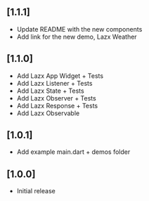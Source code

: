 ## [1.1.1]

* Update README with the new components
* Add link for the new demo, Lazx Weather

## [1.1.0]

* Add Lazx App Widget + Tests
* Add Lazx Listener + Tests
* Add Lazx State + Tests
* Add Lazx Observer + Tests
* Add Lazx Response + Tests
* Add Lazx Observable

## [1.0.1]

* Add example main.dart + demos folder

## [1.0.0]

* Initial release